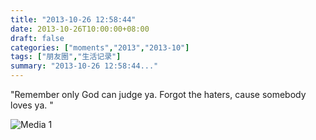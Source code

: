 ```yaml
---
title: "2013-10-26 12:58:44"
date: 2013-10-26T10:00:00+08:00
draft: false
categories: ["moments","2013","2013-10"]
tags: ["朋友圈","生活记录"]
summary: "2013-10-26 12:58:44..."
---
```


"Remember only God can judge ya. Forgot the haters, cause somebody loves ya. "

![Media 1](/Moments/photos/2013-10-26/201310261258440.jpg)
